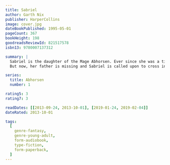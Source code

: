 ```yaml
---
title: Sabriel
author: Garth Nix
publisher: HarperCollins
image: cover.jpg
dateBookPublished: 1995-05-01
pageCount: 367
bookHeight: 198
goodreadsReviewId: 821517578
isbn13: 9780007137312

summary: |
  Sabriel is the daughter of the Mage Abhorsen. Ever since she was a tiny child, she has lived outside the Wall of the Old Kingdom--far away from the uncontrolled power of Free Magic, and away from the Dead who won't stay dead. 
  But now, her father is missing and Sabriel is called upon to cross into the world to find him, Leaving the safety of the school she has known as home, Sabriel embarks upon a quest fraught with supernatural dangers, with companions she is unsure of--for nothing is as it seems within the boundary of the Old Kingdom. There, she confronts an evil that threatens much more than her life, and comes face to face with her hidden destiny.

series:
  title: Abhorsen
  number: 1

rating5: 3
rating7: 3

readDates: [[2013-09-24, 2013-10-01], [2019-01-24, 2019-02-04]]
dateRated: 2013-10-01

tags:
  [
    genre-fantasy,
    genre-young-adult,
    form-audiobook,
    type-fiction,
    form-paperback,
  ]
---
```

